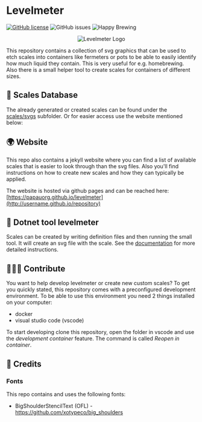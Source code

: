 # Levelmeter
[![GitHub license](https://img.shields.io/github/license/papauorg/levelmeter)](https://github.com/papauorg/levelmeter/blob/master/LICENSE)
![GitHub issues](https://img.shields.io/github/issues-raw/papauorg/levelmeter)
![Happy Brewing](https://img.shields.io/badge/Levelmeter-Happy%20Brewing-%23FBB117)

<p align="center">
  <img src="https://github.com/papauorg/levelmeter/blob/main/src/dotnet-levelmeter/icon.png?raw=true" alt="Levelmeter Logo"/>
</p>

This repository contains a collection of svg graphics that can be used to etch scales into containers like fermeters or pots to be able
to easily identify how much liquid they contain. This is very useful for e.g. homebrewing. Also there is a small helper tool to create
scales for containers of different sizes.

## 📏 Scales Database
The already generated or created scales can be found under the [scales/svgs](./scales/svgs) subfolder. Or for easier access use the website mentioned below:

## 🌍 Website
This repo also contains a jekyll website where you can find a list of available scales that is easier to look through than the svg files. 
Also you'll find instructions on how to create new scales and how they can typically be applied.

The website is hosted via github pages and can be reached here: [https://papauorg.github.io/levelmeter](http://username.github.io/repository)

## 🤖 Dotnet tool levelmeter
Scales can be created by writing definition files and then running the small tool. It will create an svg file with the scale. See the [documentation](https://papauorg.github.io/levelmeter/create) for more detailed instructions.

## 🧑‍🤝‍🧑 Contribute
You want to help develop levelmeter or create new custom scales? To get you quickly stated, this repository comes with a preconfigured
development environment. To be able to use this environment you need 2 things installed on your computer:

- docker
- visual studio code (vscode)

To start developing clone this repository, open the folder in vscode and use the _development container_ feature. The command is called _Reopen in container_.

## 🏅 Credits

### Fonts
This repo contains and uses the following fonts:
- BigShoulderStencilText (OFL) - https://github.com/xotypeco/big_shoulders
